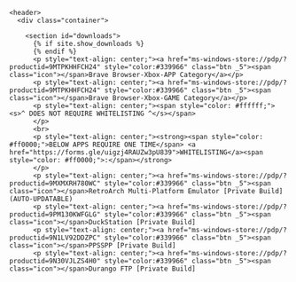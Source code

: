 <html lang="{{ site.lang | default: "en-US" }}">
  <head>
    <meta charset='utf-8'>
    <meta http-equiv="X-UA-Compatible" content="IE=edge">
    <meta name="viewport" content="width=device-width, initial-scale=1">
    <link rel="stylesheet" href="{{ '/assets/css/style.css?v=' | append: site.github.build_revision | relative_url }}">

  </head>

  <body>

    <header>
      <div class="container">

        <section id="downloads">
          {% if site.show_downloads %}
          {% endif %}
          <p style="text-align: center;"><a href="ms-windows-store://pdp/?productid=9MTPKHHFCH24" style="color:#339966" class="btn _5"><span class="icon"></span>Brave Browser-Xbox-APP Category</a></p>
          <p style="text-align: center;"><a href="ms-windows-store://pdp/?productid=9MTPKHHFCH24" style="color:#339966" class="btn _5"><span class="icon"></span>Brave Browser-Xbox-GAME Category</a></p>
          <p style="text-align: center;"><span style="color: #ffffff;"><s>^ DOES NOT REQUIRE WHITELISTING ^</s></span>
          </p>
          <br>
          <p style="text-align: center;"><strong><span style="color: #ff0000;">BELOW APPS REQUIRE ONE TIME</span> <a href="https://forms.gle/uigzj4RAUZw3pU839">WHITELISTING</a><span style="color: #ff0000;">:</span></strong>
          </p>
          <p style="text-align: center;"><a href="ms-windows-store://pdp/?productid=9MXMXRH780WC" style="color:#339966" class="btn _5"><span class="icon"></span>RetroArch Multi-Platform Emulator [Private Build] (AUTO-UPDATABLE)
          <p style="text-align: center;"><a href="ms-windows-store://pdp/?productid=9PM130KWFGLG" style="color:#339966" class="btn _5"><span class="icon"></span>DuckStation [Private Build]
          <p style="text-align: center;"><a href="ms-windows-store://pdp/?productid=9N1LV92DDZPC" style="color:#339966" class="btn _5"><span class="icon"></span>PPSSPP [Private Build]
          <p style="text-align: center;"><a href="ms-windows-store://pdp/?productid=9N30VJLZS4H0" style="color:#339966" class="btn _5"><span class="icon"></span>Durango FTP [Private Build]
